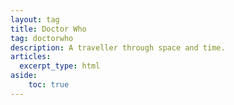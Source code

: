 ```yaml
---
layout: tag
title: Doctor Who
tag: doctorwho
description: A traveller through space and time.
articles:
  excerpt_type: html
aside: 
    toc: true
---
```


